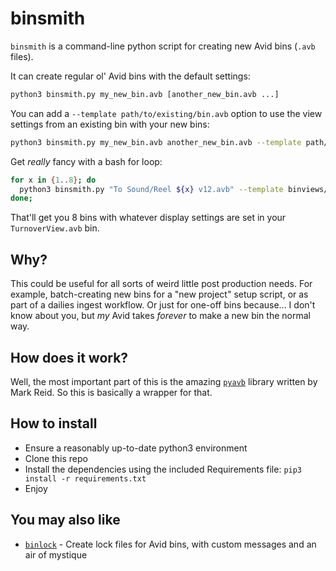 # binsmith

`binsmith` is a command-line python script for creating new Avid bins (`.avb` files).

It can create regular ol' Avid bins with the default settings:
```bash
python3 binsmith.py my_new_bin.avb [another_new_bin.avb ...]

```

You can add a `--template path/to/existing/bin.avb` option to use the view settings from an existing bin with your new bins:
```bash
python3 binsmith.py my_new_bin.avb another_new_bin.avb --template path/to/coolbin.avb
```

Get *really* fancy with a bash for loop:
```bash
for x in {1..8}; do
  python3 binsmith.py "To Sound/Reel ${x} v12.avb" --template binviews/TurnoverView.avb;
done;
```

That'll get you 8 bins with whatever display settings are set in your `TurnoverView.avb` bin.

## Why?

This could be useful for all sorts of weird little post production needs.  For example, batch-creating new bins for a "new project" setup script, or as part of a dailies ingest workflow.  Or just for one-off bins because... I don't know about you, but *my* Avid takes *forever* to make a new bin the normal way.

## How does it work?

Well, the most important part of this is the amazing [`pyavb`](https://github.com/markreidvfx/pyavb) library written by Mark Reid.  So this is basically a wrapper for that.

## How to install

* Ensure a reasonably up-to-date python3 environment
* Clone this repo
* Install the dependencies using the included Requirements file: `pip3 install -r requirements.txt`
* Enjoy

## You may also like

* [`binlock`](https://github.com/mjiggidy/binlock) - Create lock files for Avid bins, with custom messages and an air of mystique
